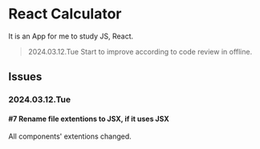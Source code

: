 # React Calculator

It is an App for me to study JS, React.

> 2024.03.12.Tue
> Start to improve according to code review in offline.

## Issues

### 2024.03.12.Tue

#### #7 Rename file extentions to JSX, if it uses JSX

All components' extentions changed.
